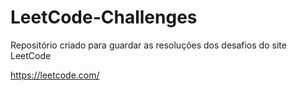 # LeetCode-Challenges

Repositório criado para guardar as resoluções dos desafios do site LeetCode

https://leetcode.com/